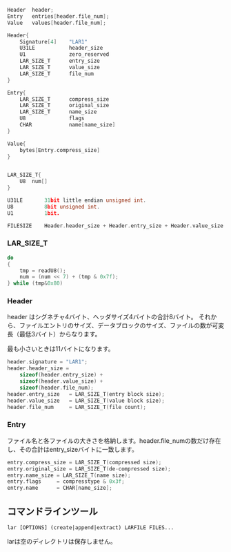 ```c++
Header	header;
Entry	entries[header.file_num];
Value	values[header.file_num];

Header{
	Signature[4]	"LAR1"
	U31LE			header_size
	U1				zero_reserved
	LAR_SIZE_T		entry_size
	LAR_SIZE_T		value_size
	LAR_SIZE_T		file_num
}

Entry{
	LAR_SIZE_T		compress_size
	LAR_SIZE_T		original_size
	LAR_SIZE_T		name_size
	U8				flags
	CHAR			name[name_size]
}

Value{
	bytes[Entry.compress_size]
}


LAR_SIZE_T{
	U8	num[]
}

U31LE		31bit little endian unsigned int.
U8			8bit unsigned int.
U1			1bit.

FILESIZE	Header.header_size + Header.entry_size + Header.value_size
```

### LAR_SIZE_T


```c++
do
{
	tmp = readU8();
	num = (num << 7) + (tmp & 0x7f);
} while (tmp&0x80)
```


### Header

header はシグネチャ4バイト、ヘッダサイズ4バイトの合計8バイト。
それから、ファイルエントリのサイズ、データブロックのサイズ、ファイルの数が可変長（最低3バイト）からなります。

最も小さいときは11バイトになります。

```c++
header.signature = "LAR1";
header.header_size =
	sizeof(header.entry_size) +
	sizeof(header.value_size) +
	sizeof(header.file_num);
header.entry_size	= LAR_SIZE_T(entry block size);
header.value_size	= LAR_SIZE_T(value block size);
header.file_num		= LAR_SIZE_T(file count);
```

### Entry

ファイル名と各ファイルの大きさを格納します。header.file_numの数だけ存在し、その合計はentry_sizeバイトに一致します。

```c++
entry.compress_size	= LAR_SIZE_T(compressed size);
entry.original_size	= LAR_SIZE_T(de-compressed size);
entry.name_size	= LAR_SIZE_T(name size);
entry.flags		= compresstype & 0x3f;
entry.name		= CHAR[name_size];
```



## コマンドラインツール

```shell
lar [OPTIONS] (create|append|extract) LARFILE FILES...
```


larは空のディレクトリは保存しません。
